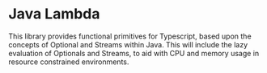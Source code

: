 # Java Lambda

This library provides functional primitives for Typescript, based upon the concepts of Optional and Streams within Java. This will include the lazy evaluation of Optionals and Streams, to aid with CPU and memory usage in resource constrained environments.
